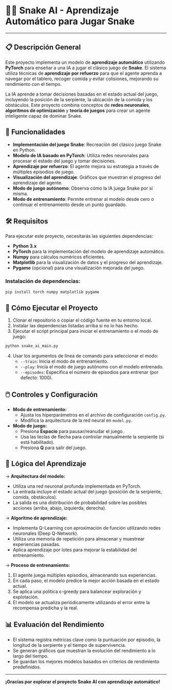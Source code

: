 # 🐍🧠 Snake AI - Aprendizaje Automático para Jugar Snake

---

## 📋 Descripción General

Este proyecto implementa un modelo de **aprendizaje automático** utilizando **PyTorch** para enseñar a una IA a jugar el clásico juego de **Snake**. El sistema utiliza técnicas de **aprendizaje por refuerzo** para que el agente aprenda a navegar por el tablero, recoger comida y evitar colisiones, mejorando su rendimiento con el tiempo.

La IA aprende a tomar decisiones basadas en el estado actual del juego, incluyendo la posición de la serpiente, la ubicación de la comida y los obstáculos. Este proyecto combina conceptos de **redes neuronales**, **algoritmos de optimización** y **teoría de juegos** para crear un agente inteligente capaz de dominar Snake.

## 🚀 Funcionalidades

- **Implementación del juego Snake**: Recreación del clásico juego Snake en Python.
- **Modelo de IA basado en PyTorch**: Utiliza redes neuronales para procesar el estado del juego y tomar decisiones.
- **Aprendizaje por refuerzo**: El agente mejora su estrategia a través de múltiples episodios de juego.
- **Visualización del aprendizaje**: Gráficos que muestran el progreso del aprendizaje del agente.
- **Modo de juego autónomo**: Observa cómo la IA juega Snake por sí misma.
- **Modo de entrenamiento**: Permite entrenar al modelo desde cero o continuar el entrenamiento desde un punto guardado.

## 🛠️ Requisitos

Para ejecutar este proyecto, necesitarás las siguientes dependencias:

- **Python 3.x**
- **PyTorch** para la implementación del modelo de aprendizaje automático.
- **Numpy** para cálculos numéricos eficientes.
- **Matplotlib** para la visualización de datos y el progreso del aprendizaje.
- **Pygame** (opcional) para una visualización mejorada del juego.

### Instalación de dependencias:

```bash
pip install torch numpy matplotlib pygame
```

## 🔧 Cómo Ejecutar el Proyecto

1. Clonar el repositorio o copiar el código fuente en tu entorno local.
2. Instalar las dependencias listadas arriba si no lo has hecho.
3. Ejecutar el script principal para iniciar el entrenamiento o el modo de juego:

```bash
python snake_ai_main.py
```

4. Usar los argumentos de línea de comando para seleccionar el modo:
   - `--train`: Inicia el modo de entrenamiento.
   - `--play`: Inicia el modo de juego autónomo con el modelo entrenado.
   - `--episodes`: Especifica el número de episodios para entrenar (por defecto: 1000).

## 🖱️ Controles y Configuración

- **Modo de entrenamiento:**
  - Ajusta los hiperparámetros en el archivo de configuración `config.py`.
  - Modifica la arquitectura de la red neural en `model.py`.
- **Modo de juego:**
  - Presiona **Espacio** para pausar/reanudar el juego.
  - Usa las teclas de flecha para controlar manualmente la serpiente (si está habilitado).
  - Presiona **Q** para salir del juego.

## 🧠 Lógica del Aprendizaje

-> **Arquitectura del modelo:**

- Utiliza una red neuronal profunda implementada en PyTorch.
- La entrada incluye el estado actual del juego (posición de la serpiente, comida, obstáculos).
- La salida es una distribución de probabilidad sobre las posibles acciones (arriba, abajo, izquierda, derecha).

-> **Algoritmo de aprendizaje:**

- Implementa Q-Learning con aproximación de función utilizando redes neuronales (Deep Q-Network).
- Utiliza una memoria de repetición para almacenar y muestrear experiencias pasadas.
- Aplica aprendizaje por lotes para mejorar la estabilidad del entrenamiento.

-> **Proceso de entrenamiento:**

1. El agente juega múltiples episodios, almacenando sus experiencias.
2. En cada paso, el modelo predice la mejor acción basada en el estado actual.
3. Se aplica una política ε-greedy para balancear exploración y explotación.
4. El modelo se actualiza periódicamente utilizando el error entre la recompensa predicha y la real.

## 📊 Evaluación del Rendimiento

- El sistema registra métricas clave como la puntuación por episodio, la longitud de la serpiente y el tiempo de supervivencia.
- Se generan gráficos que muestran la evolución del rendimiento a lo largo del tiempo.
- Se guardan los mejores modelos basados en criterios de rendimiento predefinidos.

---

**¡Gracias por explorar el proyecto Snake AI con aprendizaje automático!**
